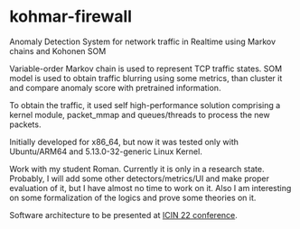 # kohmar-firewall
Anomaly Detection System for network traffic in Realtime using Markov chains and Kohonen SOM


Variable-order Markov chain is used to represent TCP traffic states.
SOM model is used to obtain traffic blurring using some metrics, than cluster it and compare 
anomaly score with pretrained information. 

To obtain the traffic, it used self high-performance solution comprising a kernel module, packet_mmap and queues/threads 
to process the new packets. 

Initially developed for x86_64, but now it was tested only with Ubuntu/ARM64 and 5.13.0-32-generic Linux Kernel.

Work with my student Roman. 
Currently it is only in a research state. Probably, I will add some other detectors/metrics/UI and make proper evaluation of it,
but I have almost no time to work on it. Also I am interesting on some formalization of the logics and prove some theories on it.


Software architecture to be presented at <a href = "https://www.icin-conference.org">ICIN 22 conference</a>.




